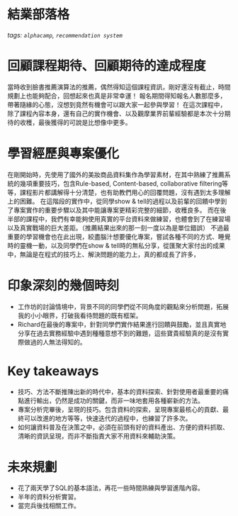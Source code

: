 # 結業部落格

###### tags: `alphacamp`, `recommendation system`

# 回顧課程期待、回顧期待的達成程度

當時收到臉書推薦演算法的推薦，偶然得知這個課程資訊，剛好還沒有截止，時間規劃上也能夠配合，回想起來也真是非常幸運！
報名期間得知報名人數那麼多，帶著隨緣的心態，沒想到竟然有機會可以跟大家一起參與學習！
在這次課程中，除了課程內容本身，還有自己的實作機會、以及觀摩業界前輩經驗都是本次十分期待的收穫，最後獲得的可說是比想像中更多。

# 學習經歷與專案優化

在剛開始時，先使用了國外的美妝商品資料集作為學習素材，在其中熟練了推薦系統的幾項重要技巧，包含Rule-based, Content-based, collaborative filtering等等，課程影片都講解得十分清楚，也有助教們用心的回覆問題，沒有遇到太多理解上的困難。
在這階段的實作中，從同學show & tell的過程以及前輩的回饋中學到了專案實作的重要步驟以及其中能讓專案更精彩完整的細節，收穫良多。
而在後半部的課程中，我們有幸能夠使用真實的平台資料來做練習，也體會到了在練習場以及真實戰場的巨大差距。（推薦結果出來的那一刻一度以為是單位錯誤）
不過最重要的學習機會也在此出現，絞盡腦汁想要優化專案，嘗試各種不同的方式、睡覺時的靈機一動，以及同學們在show & tell時的無私分享，從匯聚大家付出的成果中，無論是在程式的技巧上、解決問題的能力上，真的都成長了許多，

# 印象深刻的幾個時刻

- 工作坊的討論情境中，背景不同的同學們從不同角度的觀點來分析問題，拓展我的小小眼界，打破我看待問題的既有框架。
- Richard在最後的專案中，針對同學們實作結果進行回饋與鼓勵，並且真實地分享在過去實務經驗中遇到種種意想不到的難題，這些寶貴經驗真的是沒有實際做過的人無法得知的。

# Key takeaways

- 技巧、方法不斷推陳出新的時代中，基本的資料探索、針對使用者最重要的痛點進行輸出，仍然是成功的關鍵，而非一味地套用各種嶄新的方法。
- 專案分析完畢後，呈現的技巧。包含資料的探索，呈現專案最核心的貢獻、最終可以改進的地方等等，快速迭代的過程中，也練習了許多次。
- 如何讓資料普及在決策之中，必須在前頭有好的資料產出、方便的資料抓取、清晰的資訊呈現，而非不斷指責大家不用資料來輔助決策。

# 未來規劃

- 花了兩天學了SQL的基本語法，再花一些時間熟練與學習進階內容。
- 半年的資料分析實習。
- 當完兵後找相關工作。
